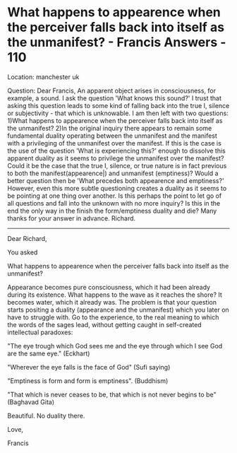 # What happens to appearence when the perceiver falls back into itself as the unmanifest? - Francis Answers - 110

Location: manchester uk&nbsp;

Question: Dear Francis, An apparent object arises in consciousness, for example, a sound. I ask the question 'What knows this sound?' I trust that asking this question leads to some kind of falling back into the true I, silence or subjectivity - that which is unknowable. I am then left with two questions: 1)What happens to appearence when the perceiver falls back into itself as the unmanifest? 2)In the original inquiry there appears to remain some fundamental duality operating between the unmanifest and the manifest with a privileging of the unmanifest over the manifest. If this is the case is the use of the question 'What is experiencing this?' enough to dissolve this apparent duality as it seems to privilege the unmanifest over the manifest? Could it be the case that the true I, silence, or true nature is in fact previous to both the manifest(appearence|) and unmanifest (emptiness)? Would a better question then be 'What precedes both appearence and emptiness?' However, even this more subtle questioning creates a duality as it seems to be pointing at one thing over another. Is this perhaps the point to let go of all questions and fall into the unknown with no more inquiry? Is this in the end the only way in the finish the form/emptiness duality and die? Many thanks for your answer in advance. Richard.

 **** 

Dear Richard,

You asked&nbsp;

What happens to appearence when the perceiver falls back into itself as the unmanifest?&nbsp;

Appearance becomes pure consciousness, which it had been already during its existence. What happens to the wave as it reaches the shore? It becomes water, which it already was. The problem is that your question starts positing a duality (appearance and the unmanifest) which you later on have to struggle with. Go to the experience, to the real meaning to which the words of the sages lead, without getting caught in self-created intellectual paradoxes:&nbsp;

&quot;The eye trough which God sees me and the eye through which I see God are the same eye.&quot; (Eckhart)

&quot;Wherever the eye falls is the face of God&quot; (Sufi saying)

&quot;Emptiness is form and form is emptiness&quot;. (Buddhism)

&quot;That which is never ceases to be, that which is not never begins to be&quot; (Baghavad Gita)

Beautiful. No duality there.&nbsp;

Love,

Francis

